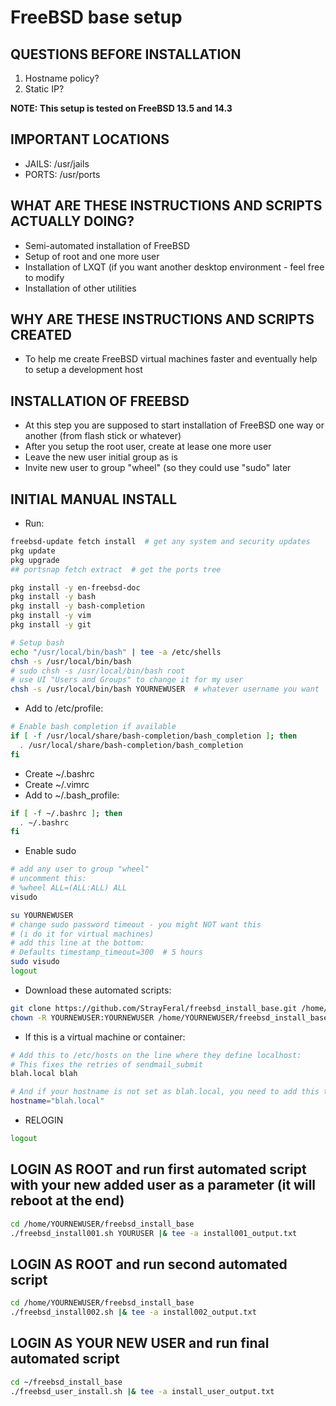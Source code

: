 # FreeBSD base setup
## QUESTIONS BEFORE INSTALLATION
1. Hostname policy?
2. Static IP?

**NOTE: This setup is tested on FreeBSD 13.5 and 14.3**

## IMPORTANT LOCATIONS
* JAILS: /usr/jails
* PORTS: /usr/ports

## WHAT ARE THESE INSTRUCTIONS AND SCRIPTS ACTUALLY DOING?
* Semi-automated installation of FreeBSD
* Setup of root and one more user
* Installation of LXQT (if you want another desktop environment - feel free to modify
* Installation of other utilities

## WHY ARE THESE INSTRUCTIONS AND SCRIPTS CREATED
* To help me create FreeBSD virtual machines faster and eventually help to setup a development host

## INSTALLATION OF FREEBSD
* At this step you are supposed to start installation of FreeBSD one way or another (from flash stick or whatever)
* After you setup the root user, create at lease one more user
* Leave the new user initial group as is
* Invite new user to group "wheel" (so they could use "sudo" later

## INITIAL MANUAL INSTALL
* Run:
```bash
freebsd-update fetch install  # get any system and security updates
pkg update
pkg upgrade
## portsnap fetch extract  # get the ports tree

pkg install -y en-freebsd-doc
pkg install -y bash
pkg install -y bash-completion
pkg install -y vim
pkg install -y git

# Setup bash
echo "/usr/local/bin/bash" | tee -a /etc/shells
chsh -s /usr/local/bin/bash
# sudo chsh -s /usr/local/bin/bash root
# use UI "Users and Groups" to change it for my user
chsh -s /usr/local/bin/bash YOURNEWUSER  # whatever username you want
```
* Add to /etc/profile:
```bash
# Enable bash completion if available
if [ -f /usr/local/share/bash-completion/bash_completion ]; then
  . /usr/local/share/bash-completion/bash_completion
fi
```
* Create ~/.bashrc
* Create ~/.vimrc
* Add to ~/.bash_profile:
```bash
if [ -f ~/.bashrc ]; then
  . ~/.bashrc
fi
```
* Enable sudo
```bash
# add any user to group "wheel"
# uncomment this:
# %wheel ALL=(ALL:ALL) ALL
visudo

su YOURNEWUSER
# change sudo password timeout - you might NOT want this
# (i do it for virtual machines)
# add this line at the bottom:
# Defaults timestamp_timeout=300  # 5 hours
sudo visudo
logout
```
* Download these automated scripts:
```bash
git clone https://github.com/StrayFeral/freebsd_install_base.git /home/YOURNEWUSER/freebsd_install_base
chown -R YOURNEWUSER:YOURNEWUSER /home/YOURNEWUSER/freebsd_install_base
```
* If this is a virtual machine or container:
```bash
# Add this to /etc/hosts on the line where they define localhost:
# This fixes the retries of sendmail_submit
blah.local blah

# And if your hostname is not set as blah.local, you need to add this to /etc/rc.conf:
hostname="blah.local"
```
* RELOGIN
```bash
logout
```

## LOGIN AS ROOT and run first automated script with your new added user as a parameter (it will reboot at the end)
```bash
cd /home/YOURNEWUSER/freebsd_install_base
./freebsd_install001.sh YOURUSER |& tee -a install001_output.txt
```

## LOGIN AS ROOT and run second automated script
```bash
cd /home/YOURNEWUSER/freebsd_install_base
./freebsd_install002.sh |& tee -a install002_output.txt
```

## LOGIN AS YOUR NEW USER and run final automated script
```bash
cd ~/freebsd_install_base
./freebsd_user_install.sh |& tee -a install_user_output.txt
```
